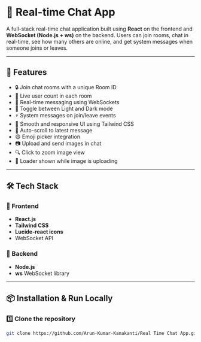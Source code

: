 # 💬 Real-time Chat App

A full-stack real-time chat application built using **React** on the frontend and **WebSocket (Node.js + ws)** on the backend. Users can join rooms, chat in real-time, see how many others are online, and get system messages when someone joins or leaves.

---

## 🚀 Features

- 🔒 Join chat rooms with a unique Room ID
- 👤 Live user count in each room
- 💬 Real-time messaging using WebSockets
- 🌙 Toggle between Light and Dark mode
- ⚡ System messages on join/leave events
- 🎨 Smooth and responsive UI using Tailwind CSS
- 📜 Auto-scroll to latest message
- 😄 Emoji picker integration
- 📷 Upload and send images in chat
- 🔍 Click to zoom image view
- 🔄 Loader shown while image is uploading

---

## 🛠️ Tech Stack

### 🧠 Frontend
- **React.js**
- **Tailwind CSS**
- **Lucide-react icons**
- WebSocket API

### 🔌 Backend
- **Node.js**
- **ws** WebSocket library

---

## 📦 Installation & Run Locally

### 1️⃣ Clone the repository
```bash
git clone https://github.com/Arun-Kumar-Kanakanti/Real Time Chat App.git
